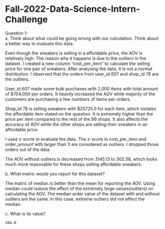 # Fall-2022-Data-Science-Intern-Challenge

Question 1:  
a. Think about what could be going wrong with our calculation. Think about a better way to evaluate this data.   

Even though the sneakers is selling in a affordable price, the AOV is relatively high. The reason why it happens is due to the outliers in the dataset. I created a new column “cost_per_item” to calculate the selling price for one pair of sneakers. After analysing the data, it is not a normal distribution. I observed that the orders from user_id 607 and shop_id 78 are the outliers.   

User_id 607 made some bulk purchases with 2,000 items with total amount of $704,000 per orders. It heavily increased the AOV while majority of the customers are purchasing a few numbers of items per orders.   

Shop_id 78 is selling sneakers with $25725.0 for each item, which violates the affordable item stated on the question. It is extremely higher than the price per item compared to the rest of the 99 shops. It also affects the accuracy of AOV while the other shops are selling their sneakers in an affordable price.   

I used z-socre to evaluate the data. The z-score in cost_per_item and order_amount with larger than 3 are considered as outliers. I dropped those orders out of the data.  

The AOV without outliers is decreased from 3145.13 to 302.58, which looks much more reasonable for these shops selling affordable sneakers.  

b. What metric would you report for this dataset?  

The matric of median is better than the mean for reporting the AOV. Using median could reduce the effect of the extremely large values(outliers) on calculating the AOV. The median order value of the dataset with and without outliers are the same. In this case, extreme outliers did not effect the median.   

c. What is its value?  

	284.0
